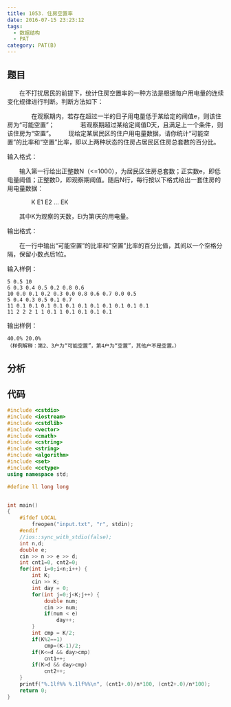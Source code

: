 ```yaml
---
title: 1053. 住房空置率
date: 2016-07-15 23:23:12
tags: 
  - 数据结构
  - PAT
category: PAT(B)
---
```


题目
---


&emsp;&emsp;在不打扰居民的前提下，统计住房空置率的一种方法是根据每户用电量的连续变化规律进行判断。判断方法如下：

&emsp;&emsp;&emsp;&emsp;在观察期内，若存在超过一半的日子用电量低于某给定的阈值e，则该住房为“可能空置”；
&emsp;&emsp;&emsp;&emsp;若观察期超过某给定阈值D天，且满足上一个条件，则该住房为“空置”。
&emsp;&emsp;现给定某居民区的住户用电量数据，请你统计“可能空置”的比率和“空置”比率，即以上两种状态的住房占居民区住房总套数的百分比。

输入格式：

&emsp;&emsp;输入第一行给出正整数N（<=1000），为居民区住房总套数；正实数e，即低电量阈值；正整数D，即观察期阈值。随后N行，每行按以下格式给出一套住房的用电量数据：

&emsp;&emsp;&emsp;&emsp;K E1 E2 ... EK

&emsp;&emsp;其中K为观察的天数，Ei为第i天的用电量。

输出格式：

&emsp;&emsp;在一行中输出“可能空置”的比率和“空置”比率的百分比值，其间以一个空格分隔，保留小数点后1位。
<!--more-->
输入样例：

	5 0.5 10
	6 0.3 0.4 0.5 0.2 0.8 0.6
	10 0.0 0.1 0.2 0.3 0.0 0.8 0.6 0.7 0.0 0.5
	5 0.4 0.3 0.5 0.1 0.7
	11 0.1 0.1 0.1 0.1 0.1 0.1 0.1 0.1 0.1 0.1 0.1
	11 2 2 2 1 1 0.1 1 0.1 0.1 0.1 0.1
输出样例：

	40.0% 20.0%
	（样例解释：第2、3户为“可能空置”，第4户为“空置”，其他户不是空置。）


分析
---

代码
---
```C++
#include <cstdio>
#include <iostream>
#include <cstdlib>
#include <vector>
#include <cmath>
#include <cstring>
#include <string>
#include <algorithm>
#include <set>
#include <cctype>
using namespace std;

#define ll long long


int main()
{
    #ifdef LOCAL
        freopen("input.txt", "r", stdin);
    #endif
    //ios::sync_with_stdio(false);
    int n,d;
    double e;
    cin >> n >> e >> d;
    int cnt1=0, cnt2=0;
    for(int i=0;i<n;i++) {
        int K;
        cin >> K;
        int day = 0;
        for(int j=0;j<K;j++) {
            double num;
            cin >> num;
            if(num < e)
                day++;
        }
        int cmp = K/2;
        if(K%2==1)
            cmp=(K-1)/2;
        if(K<=d && day>cmp)
            cnt1++;
        if(K>d && day>cmp)
            cnt2++;
    }
    printf("%.1lf%% %.1lf%%\n", (cnt1+.0)/n*100, (cnt2+.0)/n*100);
    return 0;
}
```